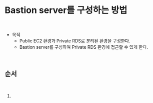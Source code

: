 # Bastion server를 구성하는 방법

<br>

- 목적
  - Public EC2 환경과 Private RDS로 분리된 환경을 구성한다.
  - Bastion server를 구성하여 Private RDS 환경에 접근할 수 있게 한다.

<br>

## 순서

<br>

1. 